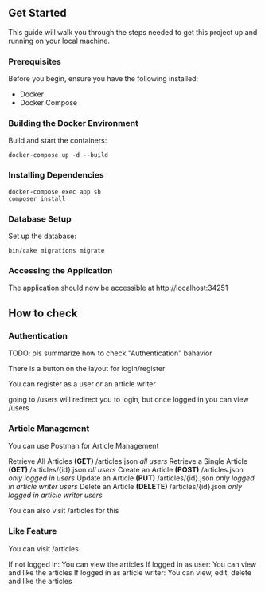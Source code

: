 ## Get Started

This guide will walk you through the steps needed to get this project up and running on your local machine.

### Prerequisites

Before you begin, ensure you have the following installed:

- Docker
- Docker Compose

### Building the Docker Environment

Build and start the containers:

```
docker-compose up -d --build
```

### Installing Dependencies

```
docker-compose exec app sh
composer install
```

### Database Setup

Set up the database:

```
bin/cake migrations migrate
```

### Accessing the Application

The application should now be accessible at http://localhost:34251

## How to check

### Authentication
TODO: pls summarize how to check "Authentication" bahavior

There is a button on the layout for login/register

You can register as a user or an article writer

going to /users will redirect you to login, 
but once logged in you can view /users

### Article Management

You can use Postman for Article Management

Retrieve All Articles **(GET)** /articles.json *all users*
Retrieve a Single Article **(GET)** /articles/{id}.json *all users*
Create an Article **(POST)** /articles.json *only logged in users*
Update an Article **(PUT)** /articles/{id}.json *only logged in article writer users*
Delete an Article **(DELETE)** /articles/{id}.json *only logged in article writer users*

You can also visit /articles for this

### Like Feature

You can visit /articles 

If not logged in: You can view the articles
If logged in as user: You can view and like the articles
If logged in as article writer: You can view, edit, delete and like the articles
